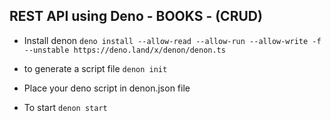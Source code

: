 ## REST API using Deno - BOOKS - (CRUD)

- Install denon
  `deno install --allow-read --allow-run --allow-write -f --unstable https://deno.land/x/denon/denon.ts`

- to generate a script file
  `denon init`

- Place your deno script in denon.json file

- To start
  `denon start`
